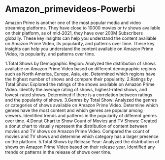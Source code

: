 # Amazon_primevideos-Powerbi
Amazon Prime is another one of the most popular media and video streaming platforms. They have close to 10000 movies or tv shows available on their platform, as of mid-2021, they have over 200M Subscribers globally.  These key insights can help you understand the content available on Amazon Prime Video, its popularity, and patterns over time.
These key insights can help you understand the content available on Amazon Prime Video, its popularity, and patterns over time.

1.Total
 Shows by Demographic Region:
Analyzed the distribution of shows available on Amazon Prime Video based on different demographic regions such as North America, Europe, Asia, etc.
Determined which regions have the highest number of shows and compare their popularity.
2.Ratings by Total Show:
Explored the ratings of the shows available on Amazon Prime Video.
Identify the average rating of shows, highest-rated shows, and lowest-rated shows.
Determined if there is a correlation between ratings and the popularity of shows.
3.Genres by Total Show:
Analyzed the genres or categories of shows available on Amazon Prime Video.
Determine which genres have the most content and which genres are popular among viewers.
Identified trends and patterns in the popularity of different genres over time.
4.Donut Chart to Show Count of Movies and TV Shows:
Created a donut chart to visually represent the distribution of content between movies and TV shows on Amazon Prime Video.
Compared the count of movies and TV shows and determine which category has a larger presence on the platform.
5.Total
 Shows by Release Year:
Analyzed the distribution of shows on Amazon Prime Video based on their release year.
Identified any trends or patterns in the release of shows over time.
